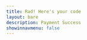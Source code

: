 ```yaml
---
title: Rad! Here's your code
layout: bare
description: Payment Success
showinnavmenu: false
---
```


<div id="dynamic-content"></div>

<script>

$( document ).ready(function() {
  $.each(document.location.search.substr(1).split('&'),function(c,q){
      var i = q.split('=');
      if (decodeURIComponent(i[0].toString()) === 'code') {
        var code = decodeURIComponent(i[1].toString());
        $("#one .inner .major h1").text('Rad! Here\'s your code: '+code);
        $("#dynamic-content").append('<h3>Send a text message with \'add '+code+'\' to (505) 384-7674 </h3>');
        $("#dynamic-content").append('Please be sure to send this code right away; you\'ll only see this code once');
      }
    });
});

</script>